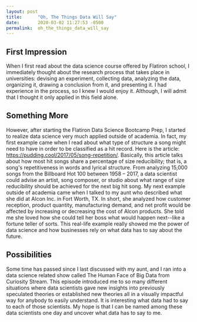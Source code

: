```yaml
---
layout: post
title:      "Oh, The Things Data Will Say"
date:       2020-03-02 11:27:53 -0500
permalink:  oh_the_things_data_will_say
---
```



## First Impression
When I first read about the data science course offered by Flatiron school, I immediately thought about the research process that takes place in universities: devising an experiment, collecting data, analyzing the data, organizing it, drawing a conclusion from it, and presenting it. I had experience in the process, so I knew I would enjoy it. Although, I will admit that I thought it only applied in this field alone. 

## Something More
However, after starting the Flatiron Data Science Bootcamp Prep, I started to realize data science very much applied outside of academia. In fact, my first example came when I read about what type of structure a song might need to have in order to be classified as a hit record. Here is the article: https://pudding.cool/2017/05/song-repetition/. Basically, this article talks about how most hit songs share a percentage of size reducibility; that is, a song's repetitiveness in words and lyrical structure. From analyzing 15,000 songs from the Billboard Hot 100 between 1958 – 2017, a data scientist could advise an artist, song composer, or studio about what range of size reducibility should be achieved for the next big hit song. My next example outside of academia came when I talked to my aunt who described what she did at Alcon Inc. in Fort Worth, TX. In short, she analyzed how customer reception, product quantity, manufacturing demand, and net profit would be affected by increasing or decreasing the cost of Alcon products. She told me she loved how she could tell her boss what would happen next--like a fortune teller of sorts. This real-life example really showed me the power of data science and how businesses rely on what data has to say about the future.

## Possibilities
Some time has passed since I last discussed with my aunt, and I ran into a data science related show called The Human Face of Big Data from Curiosity Stream. This episode introduced me to so many different situations where data scientists gave new insights into previously speculated theories or established new theories all in a visually impactful way for anybody to easily understand. It is interesting what data had to say to each of those scientists. My hope is that I can be named among these data scientists one day and uncover what data has to say to me.

